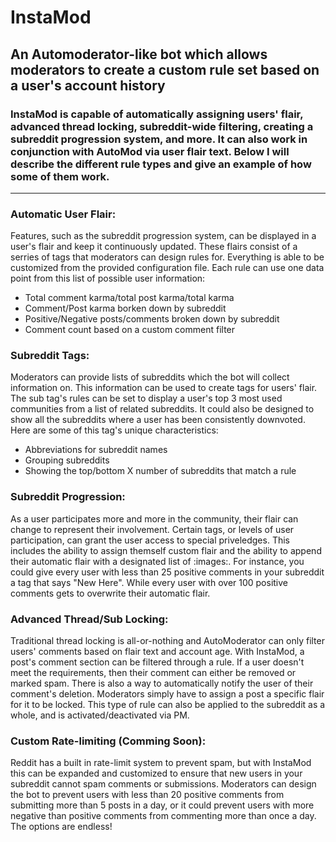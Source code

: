 # InstaMod
## An Automoderator-like bot which allows moderators to create a custom rule set based on a user's account history

### InstaMod is capable of automatically assigning users' flair, advanced thread locking, subreddit-wide filtering, creating a subreddit progression system, and more. It can also work in conjunction with AutoMod via user flair text. Below I will describe the different rule types and give an example of how some of them work.

-----
### Automatic User Flair:
Features, such as the subreddit progression system, can be displayed in a user's flair and keep it continuously updated. These flairs consist of a serries of tags that moderators can design rules for. Everything is able to be customized from the provided configuration file. Each rule can use one data point from this list of possible user information:
* Total comment karma/total post karma/total karma
* Comment/Post karma borken down by subreddit
* Positive/Negative posts/comments broken down by subreddit
* Comment count based on a custom comment filter

### Subreddit Tags:
Moderators can provide lists of subreddits which the bot will collect information on. This information can be used to create tags for users' flair. The sub tag's rules can be set to display a user's top 3 most used communities from a list of related subreddits. It could also be designed to show all the subreddits where a user has been consistently downvoted. Here are some of this tag's unique characteristics:
* Abbreviations for subreddit names
* Grouping subreddits
* Showing the top/bottom X number of subreddits that match a rule

### Subreddit Progression:
As a user participates more and more in the community, their flair can change to represent their involvement. Certain tags, or levels of user participation, can grant the user access to special priveledges. This includes the ability to assign themself custom flair and the ability to append their automatic flair with a designated list of :images:. For instance, you could give every user with less than 25 positive comments in your subreddit a tag that says "New Here". While every user with over 100 positive comments gets to overwrite their automatic flair.

### Advanced Thread/Sub Locking:
Traditional thread locking is all-or-nothing and AutoModerator can only filter users' comments based on flair text and account age. With InstaMod, a post's comment section can be filtered through a rule. If a user doesn't meet the requirements, then their comment can either be removed or marked spam. There is also a way to automatically notify the user of their comment's deletion. Moderators simply have to assign a post a specific flair for it to be locked. This type of rule can also be applied to the subreddit as a whole, and is activated/deactivated via PM.

### Custom Rate-limiting (Comming Soon):
Reddit has a built in rate-limit system to prevent spam, but with InstaMod this can be expanded and customized to ensure that new users in your subreddit cannot spam comments or submissions. Moderators can design the bot to prevent users with less than 20 positive comments from submitting more than 5 posts in a day, or it could prevent users with more negative than positive comments from commenting more than once a day. The options are endless!
